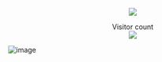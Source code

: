 <p align="center"> 
<a href=#><img src="https://github.com/shuming1998/shuming1998/blob/main/dist/github-user-contribution.svg"></a>
</p>




<p align="center"> 
  Visitor count<br>
  <img src="https://profile-counter.glitch.me/shuming1998/count.svg" />
</p>










![image](https://github.com/shuming1998/shuming1998/blob/main/dist/kaik.gif)
